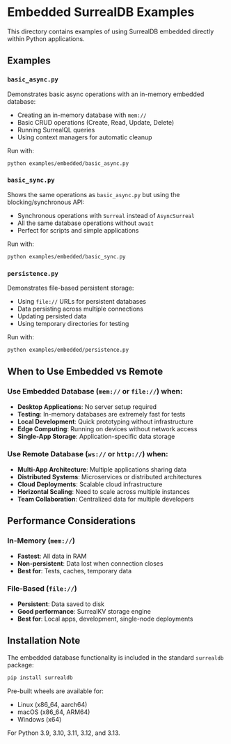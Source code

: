 # Embedded SurrealDB Examples

This directory contains examples of using SurrealDB embedded directly within Python applications.

## Examples

### `basic_async.py`

Demonstrates basic async operations with an in-memory embedded database:
- Creating an in-memory database with `mem://`
- Basic CRUD operations (Create, Read, Update, Delete)
- Running SurrealQL queries
- Using context managers for automatic cleanup

Run with:
```bash
python examples/embedded/basic_async.py
```

### `basic_sync.py`

Shows the same operations as `basic_async.py` but using the blocking/synchronous API:
- Synchronous operations with `Surreal` instead of `AsyncSurreal`
- All the same database operations without `await`
- Perfect for scripts and simple applications

Run with:
```bash
python examples/embedded/basic_sync.py
```

### `persistence.py`

Demonstrates file-based persistent storage:
- Using `file://` URLs for persistent databases
- Data persisting across multiple connections
- Updating persisted data
- Using temporary directories for testing

Run with:
```bash
python examples/embedded/persistence.py
```

## When to Use Embedded vs Remote

### Use Embedded Database (`mem://` or `file://`) when:

- **Desktop Applications**: No server setup required
- **Testing**: In-memory databases are extremely fast for tests
- **Local Development**: Quick prototyping without infrastructure
- **Edge Computing**: Running on devices without network access
- **Single-App Storage**: Application-specific data storage

### Use Remote Database (`ws://` or `http://`) when:

- **Multi-App Architecture**: Multiple applications sharing data
- **Distributed Systems**: Microservices or distributed architectures
- **Cloud Deployments**: Scalable cloud infrastructure
- **Horizontal Scaling**: Need to scale across multiple instances
- **Team Collaboration**: Centralized data for multiple developers

## Performance Considerations

### In-Memory (`mem://`)
- **Fastest**: All data in RAM
- **Non-persistent**: Data lost when connection closes
- **Best for**: Tests, caches, temporary data

### File-Based (`file://`)
- **Persistent**: Data saved to disk
- **Good performance**: SurrealKV storage engine
- **Best for**: Local apps, development, single-node deployments

## Installation Note

The embedded database functionality is included in the standard `surrealdb` package:

```bash
pip install surrealdb
```

Pre-built wheels are available for:
- Linux (x86_64, aarch64)
- macOS (x86_64, ARM64)
- Windows (x64)

For Python 3.9, 3.10, 3.11, 3.12, and 3.13.

